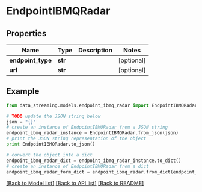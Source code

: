 # EndpointIBMQRadar


## Properties
Name | Type | Description | Notes
------------ | ------------- | ------------- | -------------
**endpoint_type** | **str** |  | [optional] 
**url** | **str** |  | [optional] 

## Example

```python
from data_streaming.models.endpoint_ibmq_radar import EndpointIBMQRadar

# TODO update the JSON string below
json = "{}"
# create an instance of EndpointIBMQRadar from a JSON string
endpoint_ibmq_radar_instance = EndpointIBMQRadar.from_json(json)
# print the JSON string representation of the object
print EndpointIBMQRadar.to_json()

# convert the object into a dict
endpoint_ibmq_radar_dict = endpoint_ibmq_radar_instance.to_dict()
# create an instance of EndpointIBMQRadar from a dict
endpoint_ibmq_radar_form_dict = endpoint_ibmq_radar.from_dict(endpoint_ibmq_radar_dict)
```
[[Back to Model list]](../README.md#documentation-for-models) [[Back to API list]](../README.md#documentation-for-api-endpoints) [[Back to README]](../README.md)


